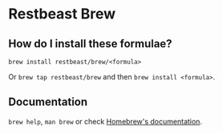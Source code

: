 # Restbeast Brew

## How do I install these formulae?
`brew install restbeast/brew/<formula>`

Or `brew tap restbeast/brew` and then `brew install <formula>`.

## Documentation
`brew help`, `man brew` or check [Homebrew's documentation](https://docs.brew.sh).
